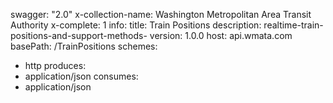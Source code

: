 swagger: "2.0"
x-collection-name: Washington Metropolitan Area Transit Authority
x-complete: 1
info:
  title: Train Positions
  description: realtime-train-positions-and-support-methods-
  version: 1.0.0
host: api.wmata.com
basePath: /TrainPositions
schemes:
- http
produces:
- application/json
consumes:
- application/json